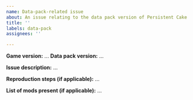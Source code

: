 ```yaml
---
name: Data-pack-related issue
about: An issue relating to the data pack version of Persistent Cake
title: ''
labels: data-pack
assignees: ''

---
```


**Game version:** ...
**Data pack version:** ...

**Issue description:**
...

**Reproduction steps (if applicable):**
...

**List of mods present (if applicable):**
...
